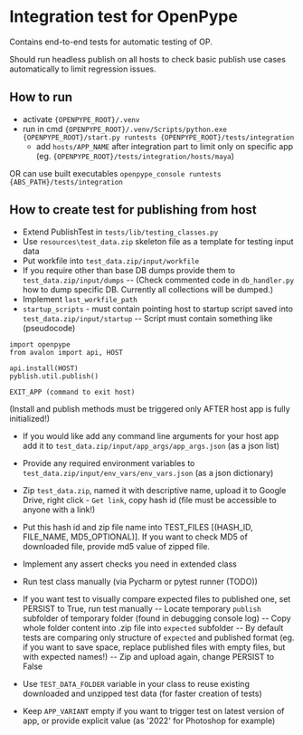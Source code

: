 Integration test for OpenPype
=============================
Contains end-to-end tests for automatic testing of OP.

Should run headless publish on all hosts to check basic publish use cases automatically
to limit regression issues.

How to run
----------
- activate `{OPENPYPE_ROOT}/.venv`
- run in cmd
`{OPENPYPE_ROOT}/.venv/Scripts/python.exe {OPENPYPE_ROOT}/start.py runtests {OPENPYPE_ROOT}/tests/integration`
  - add `hosts/APP_NAME` after integration part to limit only on specific app (eg. `{OPENPYPE_ROOT}/tests/integration/hosts/maya`)
  
OR can use built executables 
`openpype_console runtests {ABS_PATH}/tests/integration`

How to create test for publishing from host
------------------------------------------
- Extend PublishTest in `tests/lib/testing_classes.py`
- Use `resources\test_data.zip` skeleton file as a template for testing input data
- Put workfile into `test_data.zip/input/workfile`
- If you require other than base DB dumps provide them to `test_data.zip/input/dumps`
-- (Check commented code in `db_handler.py` how to dump specific DB. Currently all collections will be dumped.)
- Implement `last_workfile_path` 
- `startup_scripts` - must contain pointing host to startup script saved into `test_data.zip/input/startup`
  -- Script must contain something like (pseudocode)
```
import openpype
from avalon import api, HOST
  
api.install(HOST)
pyblish.util.publish()

EXIT_APP (command to exit host)
```
(Install and publish methods must be triggered only AFTER host app is fully initialized!)
- If you would like add any command line arguments for your host app add it to `test_data.zip/input/app_args/app_args.json` (as a json list)
- Provide any required environment variables to `test_data.zip/input/env_vars/env_vars.json` (as a json dictionary)
- Zip `test_data.zip`, named it with descriptive name, upload it to Google Drive, right click - `Get link`, copy hash id (file must be accessible to anyone with a link!)
- Put this hash id and zip file name into TEST_FILES [(HASH_ID, FILE_NAME, MD5_OPTIONAL)]. If you want to check MD5 of downloaded 
file, provide md5 value of zipped file.
- Implement any assert checks you need in extended class
- Run test class manually (via Pycharm or pytest runner (TODO))
- If you want test to visually compare expected files to published one, set PERSIST to True, run test manually
  -- Locate temporary `publish` subfolder of temporary folder (found in debugging console log)
  -- Copy whole folder content into .zip file into `expected` subfolder 
  -- By default tests are comparing only structure of `expected` and published format (eg. if you want to save space, replace published files with empty files, but with expected names!)
  -- Zip and upload again, change PERSIST to False
  
- Use `TEST_DATA_FOLDER` variable in your class to reuse existing downloaded and unzipped test data (for faster creation of tests)
- Keep `APP_VARIANT` empty if you want to trigger test on latest version of app, or provide explicit value (as '2022' for Photoshop for example)